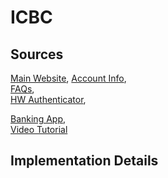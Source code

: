 # ICBC

## Sources
[Main Website](http://www.icbc.com.cn/ICBC/Personal%20Banking/),	[Account Info](http://www.icbc.com.cn/ICBC/EN/Ebanking/PersonalEbankingService/BankingHome/PersonalInternetBanking/PersonalInternetBanking/),	
[FAQs](http://www.icbc.com.cn/ICBC/%E5%AE%A2%E6%88%B7%E6%9C%8D%E5%8A%A1/%E7%83%AD%E7%82%B9%E9%97%AE%E7%AD%94/%E4%B8%AA%E4%BA%BA%E7%94%B5%E5%AD%90%E9%93%B6%E8%A1%8C/default.htm),	
[HW Authenticator](http://www.icbc.com.cn/ICBC/EN/Others/SecurityCorner/),	
	
[Banking App](https://play.google.com/store/apps/details?id=com.icbc.mobile.abroadbank),	
[Video Tutorial](http://www.icbcasia.com/ICBC/html/branches/ICBCAsia/ICBCAsiaPerbankDemo/cn/index.htm)	 


## Implementation Details